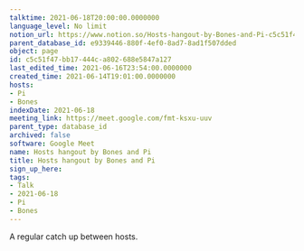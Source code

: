```yaml
---
talktime: 2021-06-18T20:00:00.0000000
language_level: No limit
notion_url: https://www.notion.so/Hosts-hangout-by-Bones-and-Pi-c5c51f47bb17444ca802688e5847a127
parent_database_id: e9339446-880f-4ef0-8ad7-8ad1f507dded
object: page
id: c5c51f47-bb17-444c-a802-688e5847a127
last_edited_time: 2021-06-16T23:54:00.0000000
created_time: 2021-06-14T19:01:00.0000000
hosts:
- Pi
- Bones
indexDate: 2021-06-18
meeting_link: https://meet.google.com/fmt-ksxu-uuv
parent_type: database_id
archived: false
software: Google Meet
name: Hosts hangout by Bones and Pi
title: Hosts hangout by Bones and Pi
sign_up_here: 
tags:
- Talk
- 2021-06-18
- Pi
- Bones
---
```


A regular catch up between hosts.



